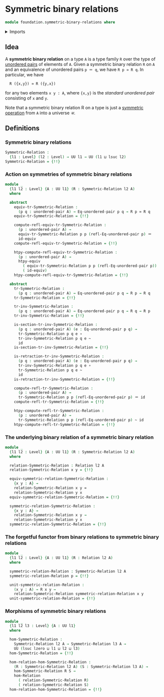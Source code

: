 # Symmetric binary relations

```agda
module foundation.symmetric-binary-relations where
```

<details><summary>Imports</summary>

```agda
open import foundation.action-on-identifications-functions
open import foundation.binary-relations
open import foundation.dependent-pair-types
open import foundation.equivalence-extensionality
open import foundation.equivalences
open import foundation.function-extensionality
open import foundation.function-types
open import foundation.homotopies
open import foundation.identity-types
open import foundation.morphisms-binary-relations
open import foundation.symmetric-operations
open import foundation.transport-along-identifications
open import foundation.universe-levels
open import foundation.unordered-pairs

open import univalent-combinatorics.standard-finite-types
```

</details>

## Idea

A **symmetric binary relation** on a type `A` is a type family `R` over the type
of [unordered pairs](foundation.unordered-pairs.md) of elements of `A`. Given a
symmetric binary relation `R` on `A` and an equivalence of unordered pairs
`p ＝ q`, we have `R p ≃ R q`. In particular, we have

```text
  R ({x,y}) ≃ R ({y,x})
```

for any two elements `x y : A`, where `{x,y}` is the _standard unordered pair_
consisting of `x` and `y`.

Note that a symmetric binary relation R on a type is just a
[symmetric operation](foundation.symmetric-operations.md) from `A` into a
universe `𝒰`.

## Definitions

### Symmetric binary relations

```agda
Symmetric-Relation :
  {l1 : Level} (l2 : Level) → UU l1 → UU (l1 ⊔ lsuc l2)
Symmetric-Relation = {!!}
```

### Action on symmetries of symmetric binary relations

```agda
module _
  {l1 l2 : Level} {A : UU l1} (R : Symmetric-Relation l2 A)
  where

  abstract
    equiv-tr-Symmetric-Relation :
      (p q : unordered-pair A) → Eq-unordered-pair p q → R p ≃ R q
    equiv-tr-Symmetric-Relation = {!!}

    compute-refl-equiv-tr-Symmetric-Relation :
      (p : unordered-pair A) →
      equiv-tr-Symmetric-Relation p p (refl-Eq-unordered-pair p) ＝
      id-equiv
    compute-refl-equiv-tr-Symmetric-Relation = {!!}

    htpy-compute-refl-equiv-tr-Symmetric-Relation :
      (p : unordered-pair A) →
      htpy-equiv
        ( equiv-tr-Symmetric-Relation p p (refl-Eq-unordered-pair p))
        ( id-equiv)
    htpy-compute-refl-equiv-tr-Symmetric-Relation = {!!}

  abstract
    tr-Symmetric-Relation :
      (p q : unordered-pair A) → Eq-unordered-pair p q → R p → R q
    tr-Symmetric-Relation = {!!}

    tr-inv-Symmetric-Relation :
      (p q : unordered-pair A) → Eq-unordered-pair p q → R q → R p
    tr-inv-Symmetric-Relation = {!!}

    is-section-tr-inv-Symmetric-Relation :
      (p q : unordered-pair A) (e : Eq-unordered-pair p q) →
      tr-Symmetric-Relation p q e ∘
      tr-inv-Symmetric-Relation p q e ~
      id
    is-section-tr-inv-Symmetric-Relation = {!!}

    is-retraction-tr-inv-Symmetric-Relation :
      (p q : unordered-pair A) (e : Eq-unordered-pair p q) →
      tr-inv-Symmetric-Relation p q e ∘
      tr-Symmetric-Relation p q e ~
      id
    is-retraction-tr-inv-Symmetric-Relation = {!!}

    compute-refl-tr-Symmetric-Relation :
      (p : unordered-pair A) →
      tr-Symmetric-Relation p p (refl-Eq-unordered-pair p) ＝ id
    compute-refl-tr-Symmetric-Relation = {!!}

    htpy-compute-refl-tr-Symmetric-Relation :
      (p : unordered-pair A) →
      tr-Symmetric-Relation p p (refl-Eq-unordered-pair p) ~ id
    htpy-compute-refl-tr-Symmetric-Relation = {!!}
```

### The underlying binary relation of a symmetric binary relation

```agda
module _
  {l1 l2 : Level} {A : UU l1} (R : Symmetric-Relation l2 A)
  where

  relation-Symmetric-Relation : Relation l2 A
  relation-Symmetric-Relation x y = {!!}

  equiv-symmetric-relation-Symmetric-Relation :
    {x y : A} →
    relation-Symmetric-Relation x y ≃
    relation-Symmetric-Relation y x
  equiv-symmetric-relation-Symmetric-Relation = {!!}

  symmetric-relation-Symmetric-Relation :
    {x y : A} →
    relation-Symmetric-Relation x y →
    relation-Symmetric-Relation y x
  symmetric-relation-Symmetric-Relation = {!!}
```

### The forgetful functor from binary relations to symmetric binary relations

```agda
module _
  {l1 l2 : Level} {A : UU l1} (R : Relation l2 A)
  where

  symmetric-relation-Relation : Symmetric-Relation l2 A
  symmetric-relation-Relation p = {!!}

  unit-symmetric-relation-Relation :
    (x y : A) → R x y →
    relation-Symmetric-Relation symmetric-relation-Relation x y
  unit-symmetric-relation-Relation = {!!}
```

### Morphisms of symmetric binary relations

```agda
module _
  {l1 l2 l3 : Level} {A : UU l1}
  where

  hom-Symmetric-Relation :
    Symmetric-Relation l2 A → Symmetric-Relation l3 A →
    UU (lsuc lzero ⊔ l1 ⊔ l2 ⊔ l3)
  hom-Symmetric-Relation = {!!}

  hom-relation-hom-Symmetric-Relation :
    (R : Symmetric-Relation l2 A) (S : Symmetric-Relation l3 A) →
    hom-Symmetric-Relation R S →
    hom-Relation
      ( relation-Symmetric-Relation R)
      ( relation-Symmetric-Relation S)
  hom-relation-hom-Symmetric-Relation = {!!}
```

